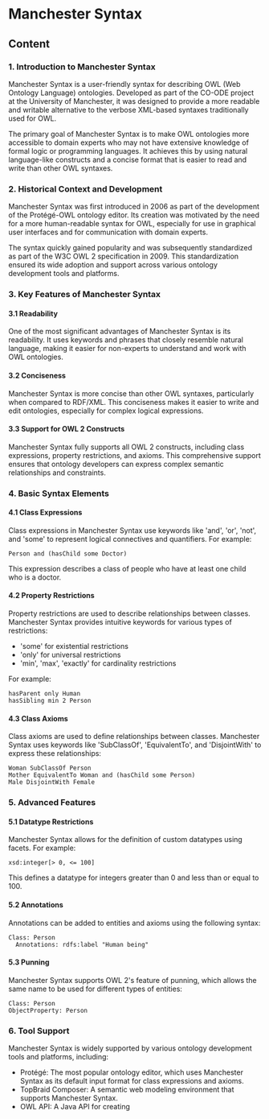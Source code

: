 # Manchester Syntax

## Content

### 1. Introduction to Manchester Syntax

Manchester Syntax is a user-friendly syntax for describing OWL (Web Ontology Language) ontologies. Developed as part of the CO-ODE project at the University of Manchester, it was designed to provide a more readable and writable alternative to the verbose XML-based syntaxes traditionally used for OWL.

The primary goal of Manchester Syntax is to make OWL ontologies more accessible to domain experts who may not have extensive knowledge of formal logic or programming languages. It achieves this by using natural language-like constructs and a concise format that is easier to read and write than other OWL syntaxes.

### 2. Historical Context and Development

Manchester Syntax was first introduced in 2006 as part of the development of the Protégé-OWL ontology editor. Its creation was motivated by the need for a more human-readable syntax for OWL, especially for use in graphical user interfaces and for communication with domain experts.

The syntax quickly gained popularity and was subsequently standardized as part of the W3C OWL 2 specification in 2009. This standardization ensured its wide adoption and support across various ontology development tools and platforms.

### 3. Key Features of Manchester Syntax

#### 3.1 Readability

One of the most significant advantages of Manchester Syntax is its readability. It uses keywords and phrases that closely resemble natural language, making it easier for non-experts to understand and work with OWL ontologies.

#### 3.2 Conciseness

Manchester Syntax is more concise than other OWL syntaxes, particularly when compared to RDF/XML. This conciseness makes it easier to write and edit ontologies, especially for complex logical expressions.

#### 3.3 Support for OWL 2 Constructs

Manchester Syntax fully supports all OWL 2 constructs, including class expressions, property restrictions, and axioms. This comprehensive support ensures that ontology developers can express complex semantic relationships and constraints.

### 4. Basic Syntax Elements

#### 4.1 Class Expressions

Class expressions in Manchester Syntax use keywords like 'and', 'or', 'not', and 'some' to represent logical connectives and quantifiers. For example:

```
Person and (hasChild some Doctor)
```

This expression describes a class of people who have at least one child who is a doctor.

#### 4.2 Property Restrictions

Property restrictions are used to describe relationships between classes. Manchester Syntax provides intuitive keywords for various types of restrictions:

- 'some' for existential restrictions
- 'only' for universal restrictions
- 'min', 'max', 'exactly' for cardinality restrictions

For example:

```
hasParent only Human
hasSibling min 2 Person
```

#### 4.3 Class Axioms

Class axioms are used to define relationships between classes. Manchester Syntax uses keywords like 'SubClassOf', 'EquivalentTo', and 'DisjointWith' to express these relationships:

```
Woman SubClassOf Person
Mother EquivalentTo Woman and (hasChild some Person)
Male DisjointWith Female
```

### 5. Advanced Features

#### 5.1 Datatype Restrictions

Manchester Syntax allows for the definition of custom datatypes using facets. For example:

```
xsd:integer[> 0, <= 100]
```

This defines a datatype for integers greater than 0 and less than or equal to 100.

#### 5.2 Annotations

Annotations can be added to entities and axioms using the following syntax:

```
Class: Person
  Annotations: rdfs:label "Human being"
```

#### 5.3 Punning

Manchester Syntax supports OWL 2's feature of punning, which allows the same name to be used for different types of entities:

```
Class: Person
ObjectProperty: Person
```

### 6. Tool Support

Manchester Syntax is widely supported by various ontology development tools and platforms, including:

- Protégé: The most popular ontology editor, which uses Manchester Syntax as its default input format for class expressions and axioms.
- TopBraid Composer: A semantic web modeling environment that supports Manchester Syntax.
- OWL API: A Java API for creating